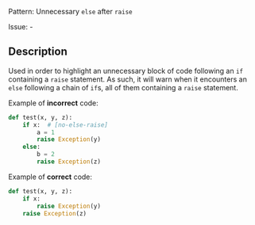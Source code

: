 Pattern: Unnecessary `else` after `raise`

Issue: -

## Description

Used in order to highlight an unnecessary block of code following an `if` containing a `raise` statement. As such, it will warn when it encounters an `else` following a chain of `if`s, all of them containing a `raise` statement.

Example of **incorrect** code:

```python
def test(x, y, z):
    if x:  # [no-else-raise]
        a = 1
        raise Exception(y)
    else:
        b = 2
        raise Exception(z)
```

Example of **correct** code:

```python
def test(x, y, z):
    if x:
        raise Exception(y)
    raise Exception(z)
```